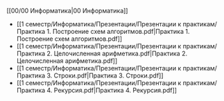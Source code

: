 [[00/00 Информатика|00 Информатика]]

- [[1 семестр/Информатика/Презентации/Презентации к практикам/Практика 1. Построение схем алгоритмов.pdf|Практика 1. Построение схем алгоритмов.pdf]]
- [[1 семестр/Информатика/Презентации/Презентации к практикам/Практика 2. Целочисленная арифметика.pdf|Практика 2. Целочисленная арифметика.pdf]]
- [[1 семестр/Информатика/Презентации/Презентации к практикам/Практика 3. Строки.pdf|Практика 3. Строки.pdf]]
- [[1 семестр/Информатика/Презентации/Презентации к практикам/Практика 4. Рекурсия.pdf|Практика 4. Рекурсия.pdf]]